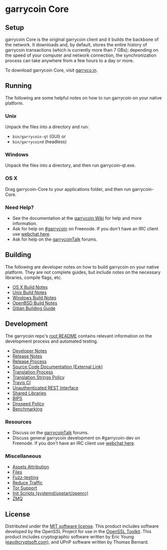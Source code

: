 garrycoin Core
=============

Setup
---------------------
garrycoin Core is the original garrycoin client and it builds the backbone of the network. It downloads and, by default, stores the entire history of garrycoin transactions (which is currently more than 7 GBs); depending on the speed of your computer and network connection, the synchronization process can take anywhere from a few hours to a day or more.

To download garrycoin Core, visit [garryco.in]().

Running
---------------------
The following are some helpful notes on how to run garrycoin on your native platform.

### Unix

Unpack the files into a directory and run:

- `bin/garrycoin-qt` (GUI) or
- `bin/garrycoind` (headless)

### Windows

Unpack the files into a directory, and then run garrycoin-qt.exe.

### OS X

Drag garrycoin-Core to your applications folder, and then run garrycoin-Core.

### Need Help?

* See the documentation at the [garrycoin Wiki](https://garrycoin.info/)
for help and more information.
* Ask for help on [#garrycoin](http://webchat.freenode.net?channels=garrycoin) on Freenode. If you don't have an IRC client use [webchat here](http://webchat.freenode.net?channels=garrycoin).
* Ask for help on the [garrycoinTalk](https://garrycointalk.io/) forums.

Building
---------------------
The following are developer notes on how to build garrycoin on your native platform. They are not complete guides, but include notes on the necessary libraries, compile flags, etc.

- [OS X Build Notes](build-osx.md)
- [Unix Build Notes](build-unix.md)
- [Windows Build Notes](build-windows.md)
- [OpenBSD Build Notes](build-openbsd.md)
- [Gitian Building Guide](gitian-building.md)

Development
---------------------
The garrycoin repo's [root README](/README.md) contains relevant information on the development process and automated testing.

- [Developer Notes](developer-notes.md)
- [Release Notes](release-notes.md)
- [Release Process](release-process.md)
- [Source Code Documentation (External Link)](https://dev.visucore.com/garrycoin/doxygen/)
- [Translation Process](translation_process.md)
- [Translation Strings Policy](translation_strings_policy.md)
- [Travis CI](travis-ci.md)
- [Unauthenticated REST Interface](REST-interface.md)
- [Shared Libraries](shared-libraries.md)
- [BIPS](bips.md)
- [Dnsseed Policy](dnsseed-policy.md)
- [Benchmarking](benchmarking.md)

### Resources
* Discuss on the [garrycoinTalk](https://garrycointalk.io/) forums.
* Discuss general garrycoin development on #garrycoin-dev on Freenode. If you don't have an IRC client use [webchat here](http://webchat.freenode.net/?channels=garrycoin-dev).

### Miscellaneous
- [Assets Attribution](assets-attribution.md)
- [Files](files.md)
- [Fuzz-testing](fuzzing.md)
- [Reduce Traffic](reduce-traffic.md)
- [Tor Support](tor.md)
- [Init Scripts (systemd/upstart/openrc)](init.md)
- [ZMQ](zmq.md)

License
---------------------
Distributed under the [MIT software license](/COPYING).
This product includes software developed by the OpenSSL Project for use in the [OpenSSL Toolkit](https://www.openssl.org/). This product includes
cryptographic software written by Eric Young ([eay@cryptsoft.com](mailto:eay@cryptsoft.com)), and UPnP software written by Thomas Bernard.
